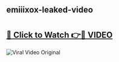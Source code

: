 ## emiiixox-leaked-video 

# <h2><a href="http://freeplayer.one?title=emiiixox-leaked-video&ref=21J">🔗 Click to Watch 👉🔴 VIDEO</a></h2>

<a href="http://freeplayer.one?title=emiiixox-leaked-video&ref=21J" rel="nofollow" data-target="animated-image.originalLink"><img src="https://i.ibb.co.com/xMMVF88/686577567.gif" alt="Viral Video Original" style="max-width: 100%; display: inline-block;" data-target="animated-image.originalImage"></a>


